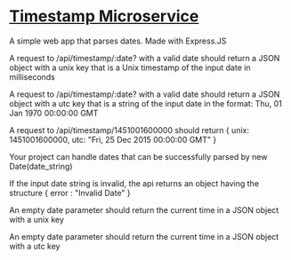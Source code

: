 
# [Timestamp Microservice](https://www.freecodecamp.org/learn/apis-and-microservices/apis-and-microservices-projects/timestamp-microservice)

A simple web app that parses dates. Made with Express.JS

A request to /api/timestamp/:date? with a valid date should return a JSON object with a unix key that is a Unix timestamp of the input date in milliseconds

A request to /api/timestamp/:date? with a valid date should return a JSON object with a utc key that is a string of the input date in the format: Thu, 01 Jan 1970 00:00:00 GMT

A request to /api/timestamp/1451001600000 should return { unix: 1451001600000, utc: "Fri, 25 Dec 2015 00:00:00 GMT" }

Your project can handle dates that can be successfully parsed by new Date(date_string)

If the input date string is invalid, the api returns an object having the structure { error : "Invalid Date" }

An empty date parameter should return the current time in a JSON object with a unix key

An empty date parameter should return the current time in a JSON object with a utc key
